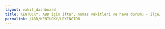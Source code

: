 ```yaml
---
layout: vakit_dashboard
title: KENTUCKY, ABD için iftar, namaz vakitleri ve hava durumu - ilçe/eyalet seç
permalink: /ABD/KENTUCKY/LEXINGTON
---
```


<script type="text/javascript">
  var GLOBAL_COUNTRY = 'ABD';
  var GLOBAL_CITY = 'KENTUCKY';
  var GLOBAL_STATE = 'LEXINGTON';
  var lat = 72;
  var lon = 21;
</script>
